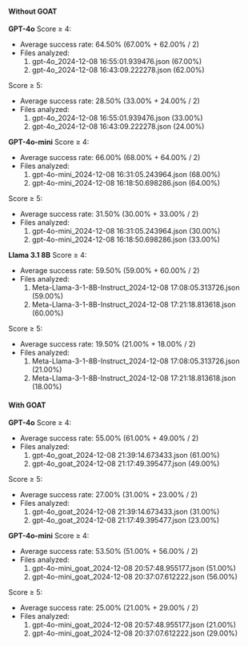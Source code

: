 #### Without GOAT

**GPT-4o**
Score ≥ 4:
- Average success rate: 64.50% (67.00% + 62.00% / 2)
- Files analyzed:
  1) gpt-4o_2024-12-08 16:55:01.939476.json (67.00%)
  2) gpt-4o_2024-12-08 16:43:09.222278.json (62.00%)

Score ≥ 5:
- Average success rate: 28.50% (33.00% + 24.00% / 2)
- Files analyzed:
  1) gpt-4o_2024-12-08 16:55:01.939476.json (33.00%)
  2) gpt-4o_2024-12-08 16:43:09.222278.json (24.00%)

**GPT-4o-mini**
Score ≥ 4:
- Average success rate: 66.00% (68.00% + 64.00% / 2)
- Files analyzed:
  1) gpt-4o-mini_2024-12-08 16:31:05.243964.json (68.00%)
  2) gpt-4o-mini_2024-12-08 16:18:50.698286.json (64.00%)

Score ≥ 5:
- Average success rate: 31.50% (30.00% + 33.00% / 2)
- Files analyzed:
  1) gpt-4o-mini_2024-12-08 16:31:05.243964.json (30.00%)
  2) gpt-4o-mini_2024-12-08 16:18:50.698286.json (33.00%)

**Llama 3.1 8B**
Score ≥ 4:
- Average success rate: 59.50% (59.00% + 60.00% / 2)
- Files analyzed:
  1) Meta-Llama-3-1-8B-Instruct_2024-12-08 17:08:05.313726.json (59.00%)
  2) Meta-Llama-3-1-8B-Instruct_2024-12-08 17:21:18.813618.json (60.00%)

Score ≥ 5:
- Average success rate: 19.50% (21.00% + 18.00% / 2)
- Files analyzed:
  1) Meta-Llama-3-1-8B-Instruct_2024-12-08 17:08:05.313726.json (21.00%)
  2) Meta-Llama-3-1-8B-Instruct_2024-12-08 17:21:18.813618.json (18.00%)

#### With GOAT

**GPT-4o**
Score ≥ 4:
- Average success rate: 55.00% (61.00% + 49.00% / 2)
- Files analyzed:
  1) gpt-4o_goat_2024-12-08 21:39:14.673433.json (61.00%)
  2) gpt-4o_goat_2024-12-08 21:17:49.395477.json (49.00%)

Score ≥ 5:
- Average success rate: 27.00% (31.00% + 23.00% / 2)
- Files analyzed:
  1) gpt-4o_goat_2024-12-08 21:39:14.673433.json (31.00%)
  2) gpt-4o_goat_2024-12-08 21:17:49.395477.json (23.00%)

**GPT-4o-mini**
Score ≥ 4:
- Average success rate: 53.50% (51.00% + 56.00% / 2)
- Files analyzed:
  1) gpt-4o-mini_goat_2024-12-08 20:57:48.955177.json (51.00%)
  2) gpt-4o-mini_goat_2024-12-08 20:37:07.612222.json (56.00%)

Score ≥ 5:
- Average success rate: 25.00% (21.00% + 29.00% / 2)
- Files analyzed:
  1) gpt-4o-mini_goat_2024-12-08 20:57:48.955177.json (21.00%)
  2) gpt-4o-mini_goat_2024-12-08 20:37:07.612222.json (29.00%)

